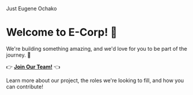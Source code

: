 Just Eugene Ochako

# Welcome to E-Corp! 🚀

We're building something amazing, and we'd love for you to be part of the journey. 🌟

👉 **[Join Our Team!](https://your-notion-link.com)** 👈

Learn more about our project, the roles we're looking to fill, and how you can contribute!
